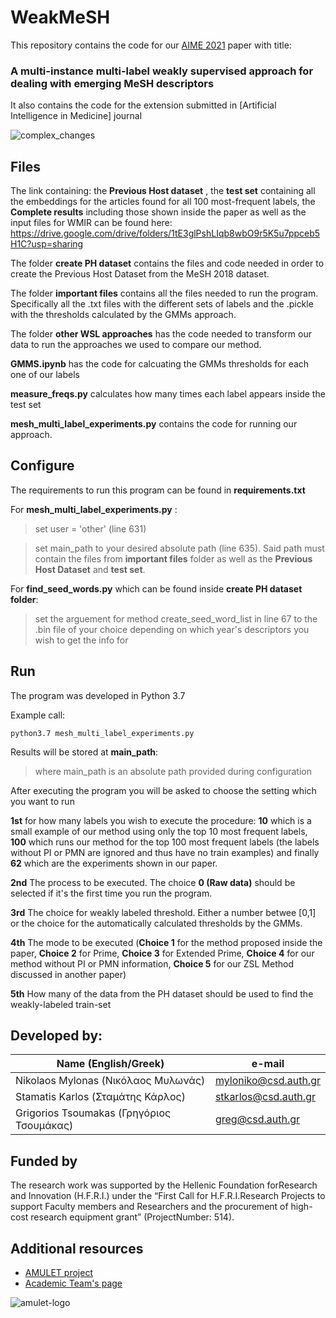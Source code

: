 # WeakMeSH

This repository contains the code for our [AIME 2021](http://aime21.aimedicine.info/index.php) paper with title: 

### A multi-instance multi-label weakly supervised approach for dealing with emerging MeSH descriptors

It also contains the code for the extension submitted in [Artificial Intelligence in Medicine] journal

![complex_changes](https://user-images.githubusercontent.com/23103855/105720908-a49ec380-5f2c-11eb-86a8-eff2014f1941.jpg)

## Files
The link containing: the **Previous Host dataset** , the **test set** containing all the embeddings for the articles found for all 100 most-frequent labels, the **Complete results** including those shown inside the paper as well as the input files for WMIR can be found here: https://drive.google.com/drive/folders/1tE3glPshLIqb8wbO9r5K5u7ppceb5H1C?usp=sharing

The folder **create PH dataset** contains the files and code needed in order to create the Previous Host Dataset from the MeSH 2018 dataset.

The folder **important files** contains all the files needed to run the program. Specifically all the .txt files with the different sets of labels and the .pickle with the thresholds calculated by the GMMs approach.

The folder **other WSL approaches** has the code needed to transform our data to run the approaches we used to compare our method.

**GMMS.ipynb** has the code for calcuating the GMMs thresholds for each one of our labels

**measure_freqs.py** calculates how many times each label appears inside the test set

**mesh_multi_label_experiments.py** contains the code for running our approach.


## Configure

The requirements to run this program can be found in **requirements.txt**

For **mesh_multi_label_experiments.py** :

>set user = 'other' (line 631)

>set main_path to your desired absolute path (line 635). Said path must contain the files from **important files** folder as well as the **Previous Host Dataset** and **test set**.

For **find_seed_words.py** which can be found inside **create PH dataset folder**:

>set the arguement for method create_seed_word_list in line 67 to the .bin file of your choice depending on which year's descriptors you wish to get the info for

## Run

The program was developed in Python 3.7

Example call:

`python3.7 mesh_multi_label_experiments.py`

Results will be stored at **main_path**:

>where main_path is an absolute path provided during configuration

After executing the program you will be asked to choose the setting which you want to run

**1st** for how many labels you wish to execute the procedure: **10** which is a small example of our method using only the top 10 most frequent labels, **100** which runs our method for the top 100 most frequent labels (the labels without PI or PMN are ignored and thus have no train examples) and finally **62** which are the experiments shown in our paper.

**2nd** The process to be executed. The choice **0 (Raw data)** should be selected if it's the first time you run the program.

**3rd** The choice for weakly labeled threshold. Either a number betwee [0,1] or the choice for the automatically calculated thresholds by the GMMs.

**4th** The mode to be executed (**Choice 1** for the method proposed inside the paper, **Choice 2** for Prime, **Choice 3** for Extended Prime, **Choice 4** for our method without PI or PMN information, **Choice 5** for our ZSL Method discussed in another paper)

**5th** How many of the data from the PH dataset should be used to find the weakly-labeled train-set

## Developed by: 

|           Name  (English/Greek)            |      e-mail          |
| -------------------------------------------| ---------------------|
| Nikolaos Mylonas    (Νικόλαος Μυλωνάς)     | myloniko@csd.auth.gr |
| Stamatis Karlos     (Σταμάτης Κάρλος)      | stkarlos@csd.auth.gr |
| Grigorios Tsoumakas (Γρηγόριος Τσουμάκας)  | greg@csd.auth.gr     |

## Funded by

The research work was supported by the Hellenic Foundation forResearch and Innovation (H.F.R.I.) under the “First Call for H.F.R.I.Research Projects to support Faculty members and Researchers and the procurement of high-cost research equipment grant” (ProjectNumber: 514).

## Additional resources

- [AMULET project](https://www.linkedin.com/showcase/amulet-project/about/)
- [Academic Team's page](https://intelligence.csd.auth.gr/#)
 
 ![amulet-logo](https://user-images.githubusercontent.com/6009931/87019683-9204ad00-c1db-11ea-9394-855d1d3b41b3.png)



